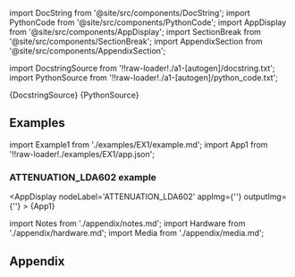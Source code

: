 
[//]: # (Custom component imports)

import DocString from '@site/src/components/DocString';
import PythonCode from '@site/src/components/PythonCode';
import AppDisplay from '@site/src/components/AppDisplay';
import SectionBreak from '@site/src/components/SectionBreak';
import AppendixSection from '@site/src/components/AppendixSection';

[//]: # (Docstring)

import DocstringSource from '!!raw-loader!./a1-[autogen]/docstring.txt';
import PythonSource from '!!raw-loader!./a1-[autogen]/python_code.txt';

<DocString>{DocstringSource}</DocString>
<PythonCode GLink='IO/INSTRUMENTS/ATTENUATORS/LDA/LDA602/ATTENUATION_LDA602/ATTENUATION_LDA602.py'>{PythonSource}</PythonCode>

<SectionBreak />

    

[//]: # (Examples)

## Examples

import Example1 from './examples/EX1/example.md';
import App1 from '!!raw-loader!./examples/EX1/app.json';

### ATTENUATION_LDA602 example

<AppDisplay
    nodeLabel='ATTENUATION_LDA602'
    appImg={''}
    outputImg={''}
    >
    {App1}
</AppDisplay>

<Example1 />

<SectionBreak />
  
    

[//]: # (Appendix)

import Notes from './appendix/notes.md';
import Hardware from './appendix/hardware.md';
import Media from './appendix/media.md';

## Appendix

<AppendixSection index={0} folderPath='nodes/IO/INSTRUMENTS/ATTENUATORS/LDA/LDA602/ATTENUATION_LDA602/appendix/'><Notes /></AppendixSection>
<AppendixSection index={1} folderPath='nodes/IO/INSTRUMENTS/ATTENUATORS/LDA/LDA602/ATTENUATION_LDA602/appendix/'><Hardware /></AppendixSection>
<AppendixSection index={2} folderPath='nodes/IO/INSTRUMENTS/ATTENUATORS/LDA/LDA602/ATTENUATION_LDA602/appendix/'><Media /></AppendixSection>


